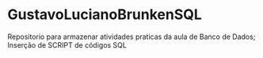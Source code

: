 # GustavoLucianoBrunkenSQL
Repositorio para armazenar atividades praticas da aula de Banco de Dados;
Inserção de SCRIPT de códigos SQL
